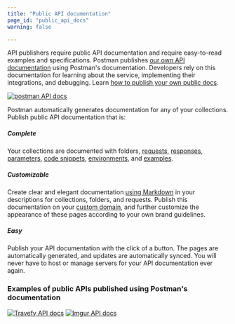 ```yaml
---
title: "Public API documentation"
page_id: "public_api_docs"
warning: false

---
```

API publishers require public API documentation and require easy-to-read examples and specifications. Postman publishes [our own API documentation](http://docs.api.getpostman.com) using Postman's documentation. Developers rely on this documentation for learning about the service, implementing their integrations, and debugging. Learn [how to publish your own public docs](/docs/postman/api_documentation/publishing_public_docs/).

[![postman API docs](https://s3.amazonaws.com/postman-static-getpostman-com/postman-docs/59189909.png)](https://s3.amazonaws.com/postman-static-getpostman-com/postman-docs/59189909.png)  

Postman automatically generates documentation for any of your collections. Publish public API documentation that is:

##### **Complete**

Your collections are documented with folders, [requests](/docs/postman/sending_api_requests/requests/), [responses](/docs/postman/sending_api_requests/responses/), [parameters](/docs/postman/sending_api_requests/requests/#url), [code snippets](/docs/postman/sending_api_requests/generate_code_snippets/), [environments](/docs/postman/environments_and_globals/manage_environments/), and [examples](/docs/postman/collections/examples/#what-is-an-example).

##### **Customizable**

Create clear and elegant documentation [using Markdown](/docs/postman/api_documentation/how_to_document_using_markdown/) in your descriptions for collections, folders, and requests. Publish this documentation on your [custom domain](/docs/postman/api_documentation/adding_and_verifying_custom_domains/), and further customize the appearance of these pages according to your own brand guidelines. 

##### **Easy**

Publish your API documentation with the click of a button. The pages are automatically generated, and updates are automatically synced. You will never have to host or manage servers for your API documentation ever again.


### Examples of public APIs published using Postman's documentation

[![Travefy API docs](https://s3.amazonaws.com/postman-static-getpostman-com/postman-docs/59189815.png)](https://s3.amazonaws.com/postman-static-getpostman-com/postman-docs/59189815.png)
[![Imgur API docs](https://s3.amazonaws.com/postman-static-getpostman-com/postman-docs/59189801.png)](https://s3.amazonaws.com/postman-static-getpostman-com/postman-docs/59189801.png)
